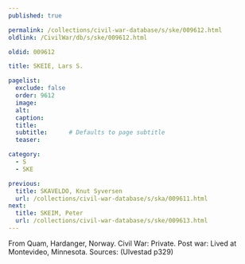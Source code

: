 ```yaml
---
published: true

permalink: /collections/civil-war-database/s/ske/009612.html
oldlink: /CivilWar/db/s/ske/009612.html

oldid: 009612

title: SKEIE, Lars S.

pagelist:
  exclude: false
  order: 9612
  image: 
  alt:
  caption:
  title:
  subtitle:      # Defaults to page subtitle
  teaser:

category: 
  - S 
  - SKE

previous:
  title: SKAVELDO, Knut Syversen
  url: /collections/civil-war-database/s/ska/009611.html  
next:
  title: SKEIM, Peter
  url: /collections/civil-war-database/s/ske/009613.html   
---
```

From Quam, Hardanger, Norway. Civil War: Private. Post war: Lived at Montevideo, Minnesota. Sources: (Ulvestad p329)